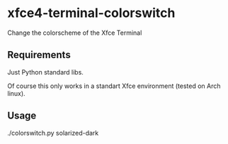 # xfce4-terminal-colorswitch

Change the colorscheme of the Xfce Terminal

## Requirements

Just Python standard libs.

Of course this only works in a standart Xfce environment (tested on Arch linux).

## Usage

./colorswitch.py solarized-dark
